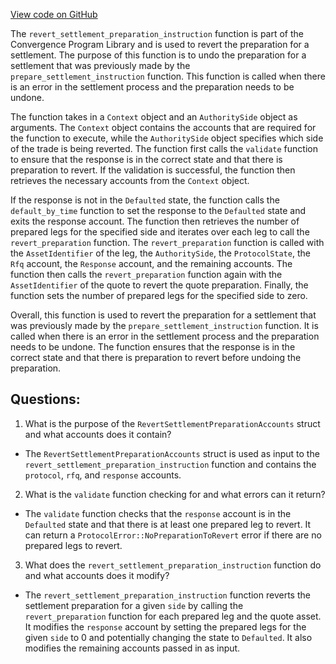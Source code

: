[View code on GitHub](https://github.com/convergence-rfq/convergence-program-library/rfq/program/src/instructions/rfq/revert_settlement_preparation.rs)

The `revert_settlement_preparation_instruction` function is part of the Convergence Program Library and is used to revert the preparation for a settlement. The purpose of this function is to undo the preparation for a settlement that was previously made by the `prepare_settlement_instruction` function. This function is called when there is an error in the settlement process and the preparation needs to be undone.

The function takes in a `Context` object and an `AuthoritySide` object as arguments. The `Context` object contains the accounts that are required for the function to execute, while the `AuthoritySide` object specifies which side of the trade is being reverted. The function first calls the `validate` function to ensure that the response is in the correct state and that there is preparation to revert. If the validation is successful, the function then retrieves the necessary accounts from the `Context` object.

If the response is not in the `Defaulted` state, the function calls the `default_by_time` function to set the response to the `Defaulted` state and exits the response account. The function then retrieves the number of prepared legs for the specified side and iterates over each leg to call the `revert_preparation` function. The `revert_preparation` function is called with the `AssetIdentifier` of the leg, the `AuthoritySide`, the `ProtocolState`, the `Rfq` account, the `Response` account, and the remaining accounts. The function then calls the `revert_preparation` function again with the `AssetIdentifier` of the quote to revert the quote preparation. Finally, the function sets the number of prepared legs for the specified side to zero.

Overall, this function is used to revert the preparation for a settlement that was previously made by the `prepare_settlement_instruction` function. It is called when there is an error in the settlement process and the preparation needs to be undone. The function ensures that the response is in the correct state and that there is preparation to revert before undoing the preparation.
## Questions: 
 1. What is the purpose of the `RevertSettlementPreparationAccounts` struct and what accounts does it contain?
- The `RevertSettlementPreparationAccounts` struct is used as input to the `revert_settlement_preparation_instruction` function and contains the `protocol`, `rfq`, and `response` accounts.
2. What is the `validate` function checking for and what errors can it return?
- The `validate` function checks that the `response` account is in the `Defaulted` state and that there is at least one prepared leg to revert. It can return a `ProtocolError::NoPreparationToRevert` error if there are no prepared legs to revert.
3. What does the `revert_settlement_preparation_instruction` function do and what accounts does it modify?
- The `revert_settlement_preparation_instruction` function reverts the settlement preparation for a given `side` by calling the `revert_preparation` function for each prepared leg and the quote asset. It modifies the `response` account by setting the prepared legs for the given `side` to 0 and potentially changing the state to `Defaulted`. It also modifies the remaining accounts passed in as input.